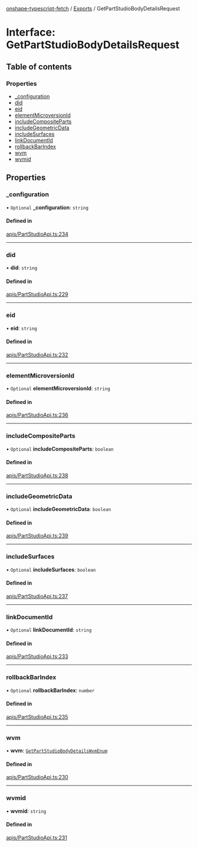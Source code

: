 [onshape-typescript-fetch](../README.md) / [Exports](../modules.md) / GetPartStudioBodyDetailsRequest

# Interface: GetPartStudioBodyDetailsRequest

## Table of contents

### Properties

- [\_configuration](GetPartStudioBodyDetailsRequest.md#_configuration)
- [did](GetPartStudioBodyDetailsRequest.md#did)
- [eid](GetPartStudioBodyDetailsRequest.md#eid)
- [elementMicroversionId](GetPartStudioBodyDetailsRequest.md#elementmicroversionid)
- [includeCompositeParts](GetPartStudioBodyDetailsRequest.md#includecompositeparts)
- [includeGeometricData](GetPartStudioBodyDetailsRequest.md#includegeometricdata)
- [includeSurfaces](GetPartStudioBodyDetailsRequest.md#includesurfaces)
- [linkDocumentId](GetPartStudioBodyDetailsRequest.md#linkdocumentid)
- [rollbackBarIndex](GetPartStudioBodyDetailsRequest.md#rollbackbarindex)
- [wvm](GetPartStudioBodyDetailsRequest.md#wvm)
- [wvmid](GetPartStudioBodyDetailsRequest.md#wvmid)

## Properties

### \_configuration

• `Optional` **\_configuration**: `string`

#### Defined in

[apis/PartStudioApi.ts:234](https://github.com/toebes/onshape-typescript-fetch/blob/3e11ae1/apis/PartStudioApi.ts#L234)

___

### did

• **did**: `string`

#### Defined in

[apis/PartStudioApi.ts:229](https://github.com/toebes/onshape-typescript-fetch/blob/3e11ae1/apis/PartStudioApi.ts#L229)

___

### eid

• **eid**: `string`

#### Defined in

[apis/PartStudioApi.ts:232](https://github.com/toebes/onshape-typescript-fetch/blob/3e11ae1/apis/PartStudioApi.ts#L232)

___

### elementMicroversionId

• `Optional` **elementMicroversionId**: `string`

#### Defined in

[apis/PartStudioApi.ts:236](https://github.com/toebes/onshape-typescript-fetch/blob/3e11ae1/apis/PartStudioApi.ts#L236)

___

### includeCompositeParts

• `Optional` **includeCompositeParts**: `boolean`

#### Defined in

[apis/PartStudioApi.ts:238](https://github.com/toebes/onshape-typescript-fetch/blob/3e11ae1/apis/PartStudioApi.ts#L238)

___

### includeGeometricData

• `Optional` **includeGeometricData**: `boolean`

#### Defined in

[apis/PartStudioApi.ts:239](https://github.com/toebes/onshape-typescript-fetch/blob/3e11ae1/apis/PartStudioApi.ts#L239)

___

### includeSurfaces

• `Optional` **includeSurfaces**: `boolean`

#### Defined in

[apis/PartStudioApi.ts:237](https://github.com/toebes/onshape-typescript-fetch/blob/3e11ae1/apis/PartStudioApi.ts#L237)

___

### linkDocumentId

• `Optional` **linkDocumentId**: `string`

#### Defined in

[apis/PartStudioApi.ts:233](https://github.com/toebes/onshape-typescript-fetch/blob/3e11ae1/apis/PartStudioApi.ts#L233)

___

### rollbackBarIndex

• `Optional` **rollbackBarIndex**: `number`

#### Defined in

[apis/PartStudioApi.ts:235](https://github.com/toebes/onshape-typescript-fetch/blob/3e11ae1/apis/PartStudioApi.ts#L235)

___

### wvm

• **wvm**: [`GetPartStudioBodyDetailsWvmEnum`](../modules.md#getpartstudiobodydetailswvmenum-1)

#### Defined in

[apis/PartStudioApi.ts:230](https://github.com/toebes/onshape-typescript-fetch/blob/3e11ae1/apis/PartStudioApi.ts#L230)

___

### wvmid

• **wvmid**: `string`

#### Defined in

[apis/PartStudioApi.ts:231](https://github.com/toebes/onshape-typescript-fetch/blob/3e11ae1/apis/PartStudioApi.ts#L231)

